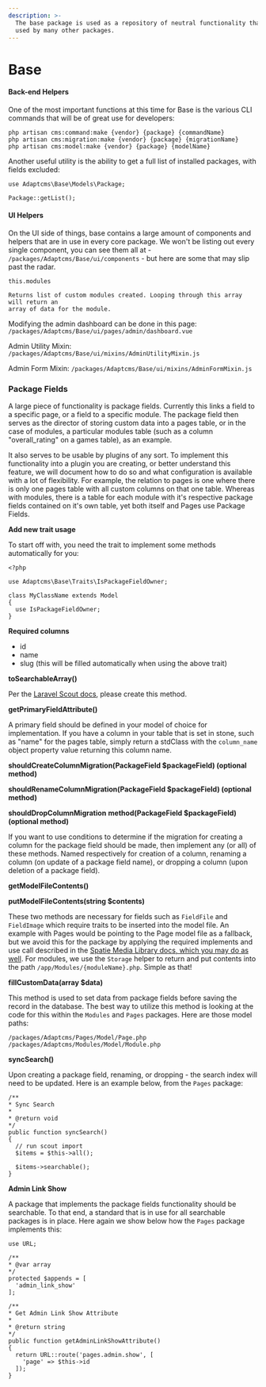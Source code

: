 ```yaml
---
description: >-
  The base package is used as a repository of neutral functionality that may be
  used by many other packages.
---
```


# Base

#### Back-end Helpers

One of the most important functions at this time for Base is the various CLI commands that will be of great use for developers:

```text
php artisan cms:command:make {vendor} {package} {commandName}
php artisan cms:migration:make {vendor} {package} {migrationName}
php artisan cms:model:make {vendor} {package} {modelName}
```

Another useful utility is the ability to get a full list of installed packages, with fields excluded:

```text
use Adaptcms\Base\Models\Package;

Package::getList();
```

#### UI Helpers

On the UI side of things, base contains a large amount of components and helpers that are in use in every core package. We won't be listing out every single component, you can see them all at - `/packages/Adaptcms/Base/ui/components` - but here are some that may slip past the radar.

```text
this.modules

Returns list of custom modules created. Looping through this array will return an
array of data for the module.
```

Modifying the admin dashboard can be done in this page: `/packages/Adaptcms/Base/ui/pages/admin/dashboard.vue` 

Admin Utility Mixin: `/packages/Adaptcms/Base/ui/mixins/AdminUtilityMixin.js`

Admin Form Mixin: `/packages/Adaptcms/Base/ui/mixins/AdminFormMixin.js`

### Package Fields

A large piece of functionality is package fields. Currently this links a field to a specific page, or a field to a specific module. The package field then serves as the director of storing custom data into a pages table, or in the case of modules, a particular modules table \(such as a column "overall\_rating" on a games table\), as an example.

It also serves to be usable by plugins of any sort. To implement this functionality into a plugin you are creating, or better understand this feature, we will document how to do so and what configuration is available with a lot of flexibility. For example, the relation to pages is one where there is only one pages table with all custom columns on that one table. Whereas with modules, there is a table for each module with it's respective package fields contained on it's own table, yet both itself and Pages use Package Fields.

**Add new trait usage**

To start off with, you need the trait to implement some methods automatically for you:

```text
<?php

use Adaptcms\Base\Traits\IsPackageFieldOwner;

class MyClassName extends Model
{
  use IsPackageFieldOwner;
}
```

**Required columns**

* id
* name
* slug \(this will be filled automatically when using the above trait\)

**toSearchableArray\(\)**

Per the [Laravel Scout docs](https://laravel.com/docs/scout), please create this method.

**getPrimaryFieldAttribute\(\)**

A primary field should be defined in your model of choice for implementation. If you have a column in your table that is set in stone, such as "name" for the pages table, simply return a stdClass with the `column_name` object property value returning this column name.

**shouldCreateColumnMigration\(PackageField $packageField\) \(optional method\)**

**shouldRenameColumnMigration\(PackageField $packageField\) \(optional method\)**

**shouldDropColumnMigration** **method\(PackageField $packageField\) \(optional method\)**

If you want to use conditions to determine if the migration for creating a column for the package field should be made, then implement any \(or all\) of these methods. Named respectively for creation of a column, renaming a column \(on update of a package field name\), or dropping a column \(upon deletion of a package field\).

**getModelFileContents\(\)**

**putModelFileContents\(string $contents\)**

These two methods are necessary for fields such as `FieldFile` and `FieldImage` which require traits to be inserted into the model file. An example with Pages would be pointing to the Page model file as a fallback, but we avoid this for the package by applying the required implements and use call described in the [Spatie Media Library docs, which you may do as well](https://docs.spatie.be/laravel-medialibrary/v8/basic-usage/preparing-your-model/). For modules, we use the `Storage` helper to return and put contents into the path `/app/Modules/{moduleName}.php`. Simple as that!

**fillCustomData\(array $data\)**

This method is used to set data from package fields before saving the record in the database. The best way to utilize this method is looking at the code for this within the `Modules` and `Pages` packages. Here are those model paths:

```text
/packages/Adaptcms/Pages/Model/Page.php
/packages/Adaptcms/Modules/Model/Module.php
```

**syncSearch\(\)**

Upon creating a package field, renaming, or dropping - the search index will need to be updated. Here is an example below, from the `Pages` package:

```text
/**
* Sync Search
*
* @return void
*/
public function syncSearch()
{
  // run scout import
  $items = $this->all();

  $items->searchable();
}
```

**Admin Link Show**

A package that implements the package fields functionality should be searchable. To that end, a standard that is in use for all searchable packages is in place. Here again we show below how the `Pages` package implements this:

```text
use URL;

/**
* @var array
*/
protected $appends = [
  'admin_link_show'
];

/**
* Get Admin Link Show Attribute
*
* @return string
*/
public function getAdminLinkShowAttribute()
{
  return URL::route('pages.admin.show', [
    'page' => $this->id
  ]);
}
```

